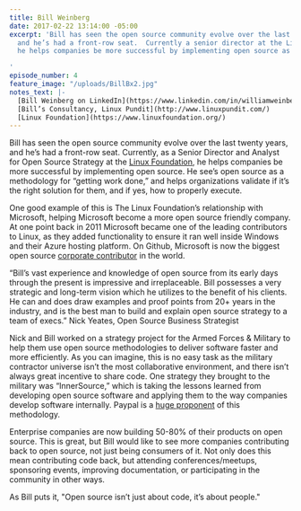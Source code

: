 ```yaml
---
title: Bill Weinberg
date: 2017-02-22 13:14:00 -05:00
excerpt: 'Bill has seen the open source community evolve over the last twenty years,
  and he’s had a front-row seat.  Currently a senior director at the Linux Foundation,
  he helps companies be more successful by implementing open source as a methodology.

'
episode_number: 4
feature_image: "/uploads/BillBx2.jpg"
notes_text: |-
  [Bill Weinberg on LinkedIn](https://www.linkedin.com/in/williamweinberg/)
  [Bill’s Consultancy, Linux Pundit](http://www.linuxpundit.com/)
  [Linux Foundation](https://www.linuxfoundation.org/)
---
```


Bill has seen the open source community evolve over the last twenty years, and he’s had a front-row seat.  Currently, as a Senior Director and Analyst for Open Source Strategy at the [Linux Foundation](https://www.linuxfoundation.org/), he helps companies be more successful by implementing open source.  He see’s open source as a methodology for “getting work done,”  and helps organizations validate if it’s the right solution for them, and if yes, how to properly execute.

One good example of this is The Linux Foundation’s relationship with Microsoft, helping Microsoft become a more open source friendly company.  At one point back in 2011 Microsoft became one of the leading contributors to Linux, as they added functionality to ensure it ran well inside Windows and their Azure hosting platform.  On Github, Microsoft is now the biggest open source [corporate contributor](http://www.infoworld.com/article/3121792/open-source-tools/whos-no-1-in-open-source-microsoft.html) in the world.  

“Bill’s vast experience and knowledge of open source from its early days through the present is impressive and irreplaceable. Bill possesses a very strategic and long-term vision which he utilizes to the benefit of his clients. He can and does draw examples and proof points from 20+ years in the industry, and is the best man to build and explain open source strategy to a team of execs.”
Nick Yeates, Open Source Business Strategist

Nick and Bill worked on a strategy project for the Armed Forces & Military to help them use open source methodologies to deliver software faster and more efficiently.  As you can imagine, this is no easy task as the military contractor universe isn’t the most collaborative environment, and there isn’t always great incentive to share code.  One strategy they brought to the military was  “InnerSource,” which is taking the lessons learned from developing open source software and applying them to the way companies develop software internally.  Paypal is a [huge proponent](https://paypal.github.io/InnerSourceCommons/) of this methodology.

Enterprise companies are now building 50-80% of their products on open source.  This is great, but Bill would like to see more companies contributing back to open source, not just being consumers of it.  Not only does this mean contributing code back, but attending conferences/meetups, sponsoring events, improving documentation, or participating in the community in other ways.  

As Bill puts it, "Open source isn’t just about code, it’s about people."